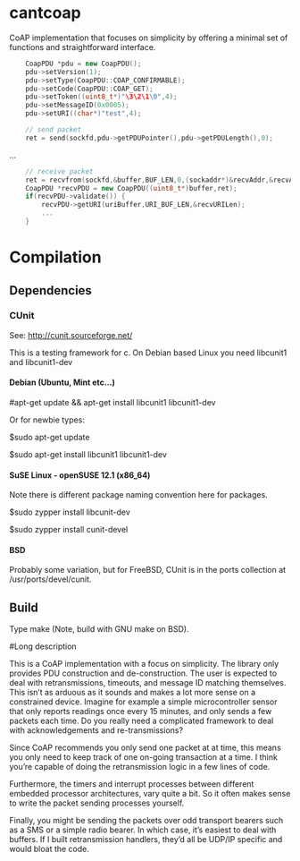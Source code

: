 cantcoap
========

CoAP implementation that focuses on simplicity by offering a minimal set of functions and straightforward interface.

```C++
	CoapPDU *pdu = new CoapPDU();
	pdu->setVersion(1);
	pdu->setType(CoapPDU::COAP_CONFIRMABLE);
	pdu->setCode(CoapPDU::COAP_GET);
	pdu->setToken((uint8_t*)"\3\2\1\0",4);
	pdu->setMessageID(0x0005);
	pdu->setURI((char*)"test",4);

	// send packet 
	ret = send(sockfd,pdu->getPDUPointer(),pdu->getPDULength(),0);
```
...

```C++
	// receive packet
	ret = recvfrom(sockfd,&buffer,BUF_LEN,0,(sockaddr*)&recvAddr,&recvAddrLen);
	CoapPDU *recvPDU = new CoapPDU((uint8_t*)buffer,ret);
	if(recvPDU->validate()) {
		recvPDU->getURI(uriBuffer,URI_BUF_LEN,&recvURILen);
		...
	}
```

# Compilation

## Dependencies

### CUnit 

See: http://cunit.sourceforge.net/

This is a testing framework for c. 
On Debian based Linux you need libcunit1 and libcunit1-dev

#### Debian (Ubuntu, Mint etc...)

\#apt-get update && apt-get install libcunit1 libcunit1-dev

Or for newbie types:

$sudo apt-get update

$sudo apt-get install libcunit1 libcunit1-dev


#### SuSE Linux - openSUSE 12.1 (x86_64)

Note there is different package naming convention here for packages.

$sudo zypper install libcunit-dev

$sudo zypper install cunit-devel


#### BSD 

Probably some variation, but for FreeBSD, CUnit is in the ports collection at /usr/ports/devel/cunit.

## Build

Type make (Note, build with GNU make on BSD).

#Long description

This is a CoAP implementation with a focus on simplicity. The library only provides PDU construction and de-construction.
The user is expected to deal with retransmissions, timeouts, and message ID matching themselves. This isn’t as arduous as it sounds and makes a lot more sense on a constrained device.
Imagine for example a simple microcontroller sensor that only reports readings once every 15 minutes, and only sends a few packets each time. Do you really need a complicated framework to deal with acknowledgements and re-transmissions?

Since CoAP recommends you only send one packet at at time, this means you only need to keep track of one on-going transaction at a time. I think you’re capable of doing the retransmission logic in a few lines of code.

Furthermore, the timers and interrupt processes between different embedded processor architectures, vary quite a bit. So it often makes sense to write the packet sending processes yourself.

Finally, you might be sending the packets over odd transport bearers such as a SMS or a simple radio bearer. In which case, it’s easiest to deal with buffers. If I built retransmission handlers, they’d all be UDP/IP specific and would bloat the code.
